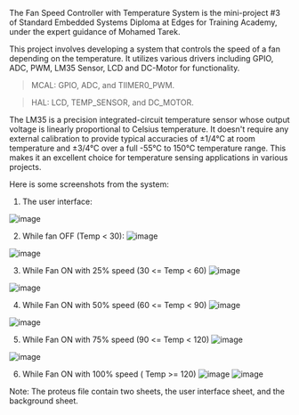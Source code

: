 The Fan Speed Controller with Temperature System is the mini-project #3 of Standard Embedded Systems Diploma at Edges for Training Academy, under the expert guidance of Mohamed Tarek.

This project involves developing a system that controls the speed of a fan depending on the temperature. It utilizes various drivers including GPIO, ADC, PWM, LM35 Sensor, LCD and DC-Motor for functionality.

> MCAL: GPIO, ADC, and TIIMER0_PWM.

> HAL: LCD, TEMP_SENSOR, and DC_MOTOR.


The LM35 is a precision integrated-circuit temperature sensor whose output voltage is linearly proportional to Celsius temperature. It doesn't require any external calibration to provide typical accuracies of ±1/4°C at room temperature and ±3/4°C over a full -55°C to 150°C temperature range. This makes it an excellent choice for temperature sensing applications in various projects.

Here is some screenshots from the system:

1. The user interface:

![image](https://github.com/dev-Youssef-Ahmed/Fan-Speed-Controller-with-Temperature/assets/153888401/fade19d4-6d20-46fe-808b-46897c40f48a)



2. While fan OFF (Temp < 30):
![image](https://github.com/dev-Youssef-Ahmed/Fan-Speed-Controller-with-Temperature/assets/153888401/67d42d46-1a95-458c-a26a-23ef598acd32)

![image](https://github.com/dev-Youssef-Ahmed/Fan-Speed-Controller-with-Temperature/assets/153888401/073ebbff-d2d1-4d7b-9459-685ffde371d6)



3. While Fan ON with 25% speed (30 <= Temp < 60)
![image](https://github.com/dev-Youssef-Ahmed/Fan-Speed-Controller-with-Temperature/assets/153888401/19ecdb94-8b88-4480-9f38-b6952355766e)

![image](https://github.com/dev-Youssef-Ahmed/Fan-Speed-Controller-with-Temperature/assets/153888401/f5d3237d-6f2d-4d16-a6cb-b6550d2390df)



4. While Fan ON with 50% speed (60 <= Temp < 90)
![image](https://github.com/dev-Youssef-Ahmed/Fan-Speed-Controller-with-Temperature/assets/153888401/4fe5cfd1-1790-4b51-bc77-5faac3e53eec)

![image](https://github.com/dev-Youssef-Ahmed/Fan-Speed-Controller-with-Temperature/assets/153888401/94bbb343-8fde-4da1-bef3-d29edf471313)



5. While Fan ON with 75% speed (90 <= Temp < 120)
![image](https://github.com/dev-Youssef-Ahmed/Fan-Speed-Controller-with-Temperature/assets/153888401/3dce4335-3bac-4e65-9cac-8be95ad90a1c)

![image](https://github.com/dev-Youssef-Ahmed/Fan-Speed-Controller-with-Temperature/assets/153888401/48b56024-2eae-4b3d-a5e8-0d38f13579e3)

6. While Fan ON with 100% speed ( Temp >= 120)
![image](https://github.com/dev-Youssef-Ahmed/Fan-Speed-Controller-with-Temperature/assets/153888401/94e9210e-dc6d-49fa-8fff-c72b3776b323)
![image](https://github.com/dev-Youssef-Ahmed/Fan-Speed-Controller-with-Temperature/assets/153888401/926d29b1-da4d-43f4-bf1d-87823deb57e8)

Note: The proteus file contain two sheets, the user interface sheet, and the background sheet.
